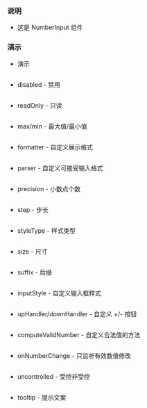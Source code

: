 ### 说明

*   这是 NumberInput 组件

### 演示

*   演示

```js {"codepath": "numberInput.jsx"}
```

*   disabled - 禁用

```js {"codepath": "disabled.jsx"}
```

*   readOnly - 只读

```js {"codepath": "readOnly.jsx"}
```

*   max/min - 最大值/最小值

```js {"codepath": "maxAndMin.jsx"}
```

*   formatter - 自定义展示格式

```js {"codepath": "formatter.jsx"}
```

*   parser - 自定义可接受输入格式

```js {"codepath": "parser.jsx"}
```

*   precision - 小数点个数

```js {"codepath": "precision.jsx"}
```

*   step - 步长

```js {"codepath": "step.jsx"}
```

*   styleType - 样式类型

```js {"codepath": "styleType.jsx"}
```

*   size - 尺寸

```js {"codepath": "size.jsx"}
```

*   suffix - 后缀

```js {"codepath": "suffix.jsx"}
```

*   inputStyle - 自定义输入框样式

```js {"codepath": "inputStyle.jsx"}
```

*   upHandler/downHandler - 自定义 +/- 按钮

```js {"codepath": "upHandlerAndDownHandler.jsx"}
```

*   computeValidNumber - 自定义合法值的方法

```js {"codepath": "computeValidNumber.jsx"}
```

*   onNumberChange - 只监听有效数值修改

```js {"codepath": "onNumberChange.jsx"}
```

*   uncontrolled - 受控非受控

```js {"codepath": "uncontrolled.jsx"}
```

*   tooltip - 提示文案

```js {"codepath": "tooltip.jsx"}
```
